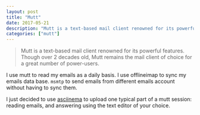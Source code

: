 ```yaml
---
layout: post
title: "Mutt"
date: 2017-05-21
description: "Mutt is a text-based mail client renowned for its powerful features. Though over 2 decades old, Mutt remains the mail client of choice for a great number of power-users"
categories: ["mutt"]
---
```


> Mutt is a text-based mail client renowned for its powerful features. Though over 2 decades old, Mutt remains the mail client of choice for a great number of power-users. 

I use mutt to read my emails as a daily basis. I use offlineimap to sync my
emails data base. `msmtp` to send emails from different emails account without
having to sync them. 


I just decided to use [asciinema](https://asciinema.org/) to upload one typical
part of a mutt session: reading emails, and answering using the text editor of
your choice. 



<link rel="stylesheet" type="text/css" href="/assets/asciinema/asciinema-player.css" />
<asciinema-player src="/assets/img/asciinema/mutt-write.json" autoplay="1" theme="solarized-dark" cols="170" rows="40"></asciinema-player>
<script src="/assets/asciinema/asciinema-player.js"></script>

